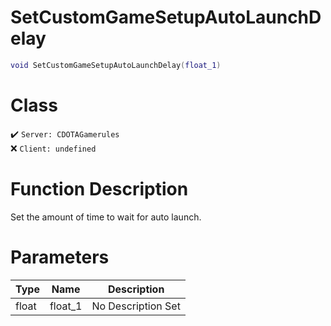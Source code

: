 # SetCustomGameSetupAutoLaunchDelay
```lua
void SetCustomGameSetupAutoLaunchDelay(float_1)
```
# Class
✔️ `Server: CDOTAGamerules`  
❌ `Client: undefined`  

# Function Description
Set the amount of time to wait for auto launch.
# Parameters
Type|Name|Description
--|--|--
float|float_1|No Description Set
